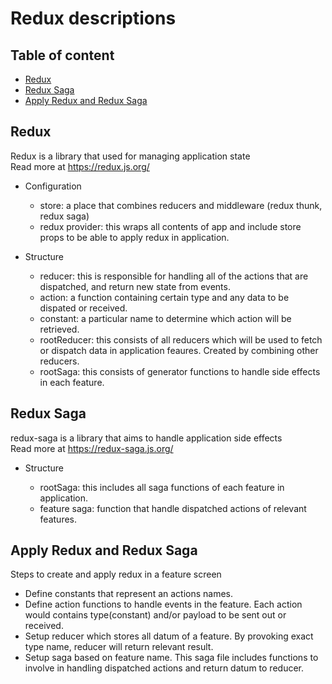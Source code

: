 # Redux descriptions

## Table of content

- [Redux](#redux)
- [Redux Saga](#redux-saga)
- [Apply Redux and Redux Saga](#apply-redux-and-redux-saga)

## Redux

Redux is a library that used for managing application state <br />
Read more at https://redux.js.org/

- Configuration

  - store: a place that combines reducers and middleware (redux thunk, redux saga)
  - redux provider: this wraps all contents of app and include store props to be able to apply redux in application.

- Structure

  - reducer: this is responsible for handling all of the actions that are dispatched, and return new state from events.
  - action: a function containing certain type and any data to be dispated or received.
  - constant: a particular name to determine which action will be retrieved.
  - rootReducer: this consists of all reducers which will be used to fetch or dispatch data in application feaures. Created by combining other reducers. 
  - rootSaga: this consists of generator functions to handle side effects in each feature.

## Redux Saga

redux-saga is a library that aims to handle application side effects <br />
Read more at https://redux-saga.js.org/

- Structure

  - rootSaga: this includes all saga functions of each feature in application.
  - feature saga: function that handle dispatched actions of relevant features.


## Apply Redux and Redux Saga

Steps to create and apply redux in a feature screen

  - Define constants that represent an actions names.
  - Define action functions to handle events in the feature. Each action would contains type(constant) and/or payload to be sent out or received.
  - Setup reducer which stores all datum of a feature. By provoking exact type name, reducer will return relevant result.
  - Setup saga based on feature name. This saga file includes functions to involve in handling dispatched actions and return datum to reducer.